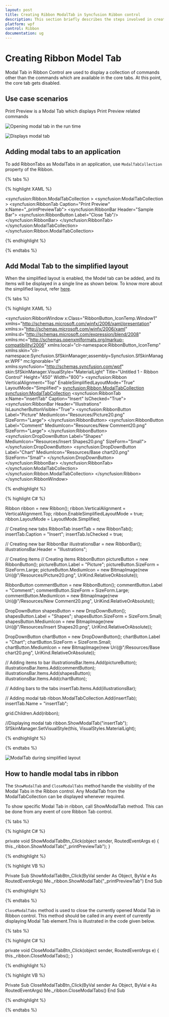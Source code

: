 ```yaml
---
layout: post
title: Creating Ribbon ModalTab in Syncfusion Ribbon control
description: This section briefly describes the steps involved in creating Ribbon ModalTab in Syncfusion Ribbon control.
platform: wpf
control: Ribbon
documentation: ug
---
```

# Creating Ribbon Model Tab

Modal Tab in Ribbon Control are used to display a collection of commands other than the commands which are available in the core tabs. At this point, the core tab gets disabled.

## Use case scenarios

Print Preview is a Modal Tab which displays Print Preview related commands

![Opening modal tab in the run time](CreatingRibbonModelTab_images/CreatingRibbonModelTab_img1.jpeg)


![Displays modal tab](CreatingRibbonModelTab_images/CreatingRibbonModelTab_img2.jpeg)


## Adding modal tabs to an application

To add RibbonTabs as ModalTabs in an application, use `ModalTabCollection` property of the Ribbon. 

{% tabs %}

{% highlight XAML %}

<syncfusion:Ribbon.ModalTabCollection  >
<syncfusion:ModalTabCollection >
<syncfusion:RibbonTab Caption="Print Preview" x:Name="_printPreviewTab">
<syncfusion:RibbonBar Header="Sample Bar">
<syncfusion:RibbonButton Label="Close Tab"/>
</syncfusion:RibbonBar>
</syncfusion:RibbonTab>
</syncfusion:ModalTabCollection>
</syncfusion:Ribbon.ModalTabCollection>

{% endhighlight %}

{% endtabs %}

## Add Modal Tab to the simplified layout

When the simplified layout is enabled, the Model tab can be added, and its items will be displayed in a single line as shown below. To know more about the simplified layout, refer [here](https://help.syncfusion.com/wpf/ribbon/simplifiedlayout).

{% tabs %}

{% highlight XAML %}

<syncfusion:RibbonWindow x:Class="RibbonButton_IconTemp.Window1"
        xmlns="http://schemas.microsoft.com/winfx/2006/xaml/presentation"
        xmlns:x="http://schemas.microsoft.com/winfx/2006/xaml"
        xmlns:d="http://schemas.microsoft.com/expression/blend/2008"
        xmlns:mc="http://schemas.openxmlformats.org/markup-compatibility/2006"
        xmlns:local="clr-namespace:RibbonButton_IconTemp" xmlns:skin="clr-namespace:Syncfusion.SfSkinManager;assembly=Syncfusion.SfSkinManager.WPF"
        mc:Ignorable="d" xmlns:syncfusion="http://schemas.syncfusion.com/wpf"
        skin:SfSkinManager.VisualStyle="MaterialLight"
        Title="Untitled 1 - Ribbon Control" Height="450" Width="800">
    <Grid x:Name="grid">
        <syncfusion:Ribbon VerticalAlignment="Top" EnableSimplifiedLayoutMode="True" LayoutMode="Simplified">
            <syncfusion:Ribbon.ModalTabCollection>
                <syncfusion:ModalTabCollection>
                    <syncfusion:RibbonTab x:Name="insertTab"
                            Caption="Insert"
                            IsChecked="True">
                        <syncfusion:RibbonBar
                                Header="Illustrations"
                                IsLauncherButtonVisible="True">
                            <syncfusion:RibbonButton
                                    Label="Picture"
                                    MediumIcon="Resources/Picture20.png"
                                    SizeForm="Large">
                            </syncfusion:RibbonButton>
                            <syncfusion:RibbonButton
                                    Label="Comment"
                                    MediumIcon="Resources/New Comment20.png"
                                    SizeForm="Large">
                            </syncfusion:RibbonButton>
                            <syncfusion:DropDownButton
                                    Label="Shapes"
                                    MediumIcon="Resources/Insert Shapes20.png"
                                    SizeForm="Small">
                            </syncfusion:DropDownButton>
                            <syncfusion:DropDownButton
                                    Label="Chart"
                                    MediumIcon="Resources/Base chart20.png"
                                    SizeForm="Small">
                            </syncfusion:DropDownButton>
                        </syncfusion:RibbonBar>
                    </syncfusion:RibbonTab>
                </syncfusion:ModalTabCollection>
            </syncfusion:Ribbon.ModalTabCollection>
        </syncfusion:Ribbon>
    </Grid>
</syncfusion:RibbonWindow>

{% endhighlight %}

{% highlight C# %}

Ribbon ribbon = new Ribbon();
ribbon.VerticalAlignment = VerticalAlignment.Top;
ribbon.EnableSimplifiedLayoutMode = true;
ribbon.LayoutMode = LayoutMode.Simplified;

// Creating new tabs
RibbonTab insertTab = new RibbonTab();
insertTab.Caption = "Insert";
insertTab.IsChecked = true;

// Creating new bar
RibbonBar illustrationsBar = new RibbonBar();
illustrationsBar.Header = "Illustrations";

// Creating items
// Creating items
RibbonButton pictureButton = new RibbonButton();
pictureButton.Label = "Picture";
pictureButton.SizeForm = SizeForm.Large;
pictureButton.MediumIcon = new BitmapImage(new Uri(@"/Resources/Picture20.png", UriKind.RelativeOrAbsolute));

RibbonButton commentButton = new RibbonButton();
commentButton.Label = "Comment";
commentButton.SizeForm = SizeForm.Large;
commentButton.MediumIcon = new BitmapImage(new Uri(@"/Resources/New Comment20.png", UriKind.RelativeOrAbsolute));

DropDownButton shapesButton = new DropDownButton();
shapesButton.Label = "Shapes";
shapesButton.SizeForm = SizeForm.Small;
shapesButton.MediumIcon = new BitmapImage(new Uri(@"/Resources/Insert Shapes20.png", UriKind.RelativeOrAbsolute));

DropDownButton chartButton = new DropDownButton();
chartButton.Label = "Chart";
chartButton.SizeForm = SizeForm.Small;
chartButton.MediumIcon = new BitmapImage(new Uri(@"/Resources/Base chart20.png", UriKind.RelativeOrAbsolute));


// Adding items to bar
illustrationsBar.Items.Add(pictureButton);
illustrationsBar.Items.Add(commentButton);
illustrationsBar.Items.Add(shapesButton);
illustrationsBar.Items.Add(chartButton);

// Adding bars to the tabs
insertTab.Items.Add(illustrationsBar);

// Adding modal tab
ribbon.ModalTabCollection.Add(insertTab);
insertTab.Name = "insertTab";

grid.Children.Add(ribbon);

//Displaying modal tab
ribbon.ShowModalTab("insertTab");
SfSkinManager.SetVisualStyle(this, VisualStyles.MaterialLight);

{% endhighlight %}

{% endtabs %}

![ModalTab during simplified layout](CreatingRibbonModelTab_images/ModalTab_Simplified.png)

## How to handle modal tabs in ribbon

The `ShowModalTab` and `CloseModalTabs` method handle the visibility of the Modal Tabs in the Ribbon control. Any ModalTab from the ModalTabCollection can be displayed whenever required.

To show specific Modal Tab in ribbon, call ShowModalTab method. This can be done from any event of core Ribbon Tab control.

{% tabs %}

{% highlight C# %}

private void ShowModalTabBtn_Click(object sender, RoutedEventArgs e) 
{ 
    this._ribbon.ShowModalTab("_printPreviewTab"); 
}

{% endhighlight %}

{% highlight VB %}

Private Sub ShowModalTabBtn_Click(ByVal sender As Object, ByVal e As RoutedEventArgs)
Me._ribbon.ShowModalTab("_printPreviewTab")
End Sub

{% endhighlight %}

{% endtabs %}

`CloseModalTabs` method is used to close the currently opened Modal Tab in Ribbon control. This method should be called in any event of currently displaying Modal Tab element.This is illustrated in the code given below.

{% tabs %}

{% highlight C# %}

private void CloseModalTabBtn_Click(object sender, RoutedEventArgs e) 
{ 
    this._ribbon.CloseModalTabs(); 
}

{% endhighlight %}

{% highlight VB %}

Private Sub CloseModalTabBtn_Click(ByVal sender As Object, ByVal e As RoutedEventArgs)
Me._ribbon.CloseModalTabs()
End Sub

{% endhighlight %}

{% endtabs %}